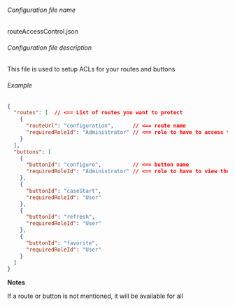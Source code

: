 ###### Configuration file name

routeAccessControl.json

###### Configuration file description

This file is used to setup ACLs for your routes and buttons

###### Example
```json
{
  "routes": [  // <== List of routes you want to protect
    {
      "routeUrl": "configuration",      // <== route name
      "requiredRoleId": "Administrator" // <== role to have to access the route
    }
  ],
  "buttons": [
    {
      "buttonId": "configure",          // <== button name
      "requiredRoleId": "Administrator" // <== role to have to view the button
    },
    {
      "buttonId": "caseStart",
      "requiredRoleId": "User"
    },
    {
      "buttonId": "refresh",
      "requiredRoleId": "User"
    },
    {
      "buttonId": "favorite",
      "requiredRoleId": "User"
    }
  ]
}
```

**Notes** 

If a route or button is not mentioned, it will be available for all







